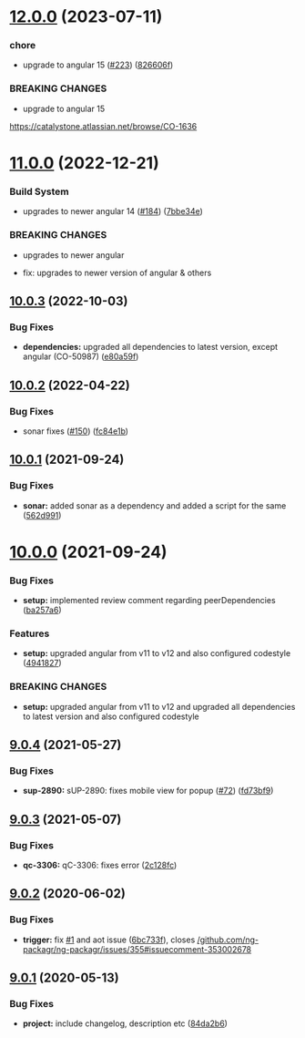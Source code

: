 # [12.0.0](https://github.com/CatalystOne/ngx-jira-issue-collector/compare/11.0.0...12.0.0) (2023-07-11)


### chore

* upgrade to angular 15 ([#223](https://github.com/CatalystOne/ngx-jira-issue-collector/issues/223)) ([826606f](https://github.com/CatalystOne/ngx-jira-issue-collector/commit/826606ff93e384186ab04b21f5c654b26adaf617))


### BREAKING CHANGES

* upgrade to angular 15

https://catalystone.atlassian.net/browse/CO-1636

# [11.0.0](https://github.com/CatalystOne/ngx-jira-issue-collector/compare/10.0.3...11.0.0) (2022-12-21)

### Build System

- upgrades to newer angular 14 ([#184](https://github.com/CatalystOne/ngx-jira-issue-collector/issues/184)) ([7bbe34e](https://github.com/CatalystOne/ngx-jira-issue-collector/commit/7bbe34e016aaf0332a8c06bb427f7b15b4af5ecd))

### BREAKING CHANGES

- upgrades to newer angular

- fix: upgrades to newer version of angular & others

## [10.0.3](https://github.com/CatalystOne/ngx-jira-issue-collector/compare/10.0.2...10.0.3) (2022-10-03)

### Bug Fixes

- **dependencies:** upgraded all dependencies to latest version, except angular (CO-50987) ([e80a59f](https://github.com/CatalystOne/ngx-jira-issue-collector/commit/e80a59fb72c5df77a9868950b35c0ad0d3bafabd))

## [10.0.2](https://github.com/CatalystOne/ngx-jira-issue-collector/compare/10.0.1...10.0.2) (2022-04-22)

### Bug Fixes

- sonar fixes ([#150](https://github.com/CatalystOne/ngx-jira-issue-collector/issues/150)) ([fc84e1b](https://github.com/CatalystOne/ngx-jira-issue-collector/commit/fc84e1b8da714b56b756f523217154489f45055f))

## [10.0.1](https://github.com/CatalystOne/ngx-jira-issue-collector/compare/10.0.0...10.0.1) (2021-09-24)

### Bug Fixes

- **sonar:** added sonar as a dependency and added a script for the same ([562d991](https://github.com/CatalystOne/ngx-jira-issue-collector/commit/562d99191a1bf39ecfe21b76097fc30eed5259b8))

# [10.0.0](https://github.com/CatalystOne/ngx-jira-issue-collector/compare/9.0.4...10.0.0) (2021-09-24)

### Bug Fixes

- **setup:** implemented review comment regarding peerDependencies ([ba257a6](https://github.com/CatalystOne/ngx-jira-issue-collector/commit/ba257a6640ad74aea97696c80a2a0d2428f93de9))

### Features

- **setup:** upgraded angular from v11 to v12 and also configured codestyle ([4941827](https://github.com/CatalystOne/ngx-jira-issue-collector/commit/494182715056acfdca3e8aecf299f3477e62c004))

### BREAKING CHANGES

- **setup:** upgraded angular from v11 to v12 and upgraded all dependencies to latest version
  and also configured codestyle

## [9.0.4](https://github.com/CatalystOne/ngx-jira-issue-collector/compare/9.0.3...9.0.4) (2021-05-27)

### Bug Fixes

- **sup-2890:** sUP-2890: fixes mobile view for popup ([#72](https://github.com/CatalystOne/ngx-jira-issue-collector/issues/72)) ([fd73bf9](https://github.com/CatalystOne/ngx-jira-issue-collector/commit/fd73bf999713801f06b8d55964e8e03ae1759dc2))

## [9.0.3](https://github.com/CatalystOne/ngx-jira-issue-collector/compare/9.0.2...9.0.3) (2021-05-07)

### Bug Fixes

- **qc-3306:** qC-3306: fixes error ([2c128fc](https://github.com/CatalystOne/ngx-jira-issue-collector/commit/2c128fcf2126ba9e2dc09dd7fe9ef0f9b7d388f2))

## [9.0.2](https://github.com/CatalystOne/ngx-jira-issue-collector/compare/9.0.1...9.0.2) (2020-06-02)

### Bug Fixes

- **trigger:** fix [#1](https://github.com/CatalystOne/ngx-jira-issue-collector/issues/1) and aot issue ([6bc733f](https://github.com/CatalystOne/ngx-jira-issue-collector/commit/6bc733f686168b2e27f92117d3b89edf86f7f2ee)), closes [/github.com/ng-packagr/ng-packagr/issues/355#issuecomment-353002678](https://github.com//github.com/ng-packagr/ng-packagr/issues/355/issues/issuecomment-353002678)

## [9.0.1](https://github.com/CatalystOne/ngx-jira-issue-collector/compare/9.0.0...9.0.1) (2020-05-13)

### Bug Fixes

- **project:** include changelog, description etc ([84da2b6](https://github.com/CatalystOne/ngx-jira-issue-collector/commit/84da2b60dc9772d2c07491704f2beed7ae8a039e))
